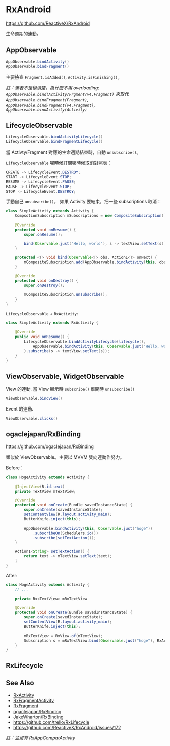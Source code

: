 # RxAndroid

https://github.com/ReactiveX/RxAndroid

生命週期的連動。

## AppObservable

```java
AppObservable.bindActivity()
AppObservable.bindFragment()
```

主要檢查 `Fragment.isAdded()`, `Activity.isFinishing()`。

*註：筆者不是很清楚，為什麼不用 overloading: `AppObservable.bind(Activity/Frgment/v4.Fragment)` 來取代 `AppObservable.bindFragment(Fragment)`,
`AppObservable.bindFragment(v4.Fragment)`,
`AppObservable.bindActivity(Activity)`*

## LifecycleObservable

```java
LifecycleObservable.bindActivityLifecycle()
LifecycleObservable.bindFragmentLifecycle()
```

當 Activty/Fragment 對應的生命週期結束時，自動 `unsubscribe()`。

`LifecycleObservable` 哪時候訂閱哪時候取消對照表：

```java
CREATE -> LifecycleEvent.DESTROY;
START -> LifecycleEvent.STOP;
RESUME -> LifecycleEvent.PAUSE;
PAUSE -> LifecycleEvent.STOP;
STOP -> LifecycleEvent.DESTROY;
```

手動自己 `unsubscribe()`， 如果 Activity 要結束，把一些 subscriptions 取消：

```java
class SimpleActivity extends Activity {
    CompsotionSubscription mSubscriptions = new CompositeSubscription();

    @Override
    protected void onResume() {
        super.onResume();

        bind(Observable.just("Hello, world"), s -> textView.setText(s));
    }

    protected <T> void bind(Observable<T> obs, Action1<T> onNext) {
        mCompositeSubscription.add(AppObservable.bindActivity(this, obs).subscribe(onNext));
    }

    @Override
    protected void onDestroy() {
        super.onDestroy();

        mCompositeSubscription.unsubscribe();
    }
}
```

`LifecycleObservable` + `RxActivity`:

```java
class SimpleActivity extends RxActivity {

    @Override
    public void onResume() {
        LifecycleObservable.bindActivityLifecycle(lifecycle(),
            AppObservable.bindActivity(this, Observable.just("Hello, world")))
        ).subscribe(s -> textView.setText(s));
    }
}
```

## ViewObservable, WidgetObservable

View 的連動. 當 View 顯示時 `subscribe()` 離開時 `unsubscribe()`

```java
ViewObservable.bindView()
```

Event 的連動.

```java
ViewObservable.clicks()
```

## ogaclejapan/RxBinding

https://github.com/ogaclejapan/RxBinding

類似於 ViewObservable。主要以 MVVM 雙向連動作努力。

Before：

```java
class HogeActivity extends Activity {

    @InjectView(R.id.text)
    private TextView mTextView;

    @Override
    protected void onCreate(Bundle savedInstanceState) {
        super.onCreate(savedInstanceState);
        setContentView(R.layout.activity_main);
        ButterKnife.inject(this);

        AppObservable.bindActivity(this, Observable.just("hoge"))
            .subscribeOn(Schedulers.io())
            .subscribe(setTextAction());
    }

    Action1<String> setTextAction() {
        return text -> mTextView.setText(text);
    }
}
```

After:

```java
class HogeActivity extends Activity {
    // ...

    private Rx<TextView> mRxTextView

    @Override
    protected void onCreate(Bundle savedInstanceState) {
        super.onCreate(savedInstanceState);
        setContentView(R.layout.activity_main);
        ButterKnife.inject(this);

        mRxTextView = RxView.of(mTextView);
        Subscription s = mRxTextView.bind(Observable.just("hoge"), RxActions.setText());
    }
}
```

## RxLifecycle

## See Also

* [RxActivity](https://github.com/ReactiveX/RxAndroid/blob/master/rxandroid-framework/src/main/java/rx/android/app/RxActivity.java)
* [RxFragmentActivity](https://github.com/ReactiveX/RxAndroid/blob/master/rxandroid-framework/src/main/java/rx/android/app/support/RxFragmentActivity.java)
* [RxFragment](https://github.com/ReactiveX/RxAndroid/blob/master/rxandroid-framework/src/main/java/rx/android/app/support/RxFragment.java)
* [ogaclejapan/RxBinding](https://github.com/ogaclejapan/RxBinding)
* [JakeWharton/RxBinding](https://github.com/JakeWharton/RxBinding)
* https://github.com/trello/RxLifecycle
* https://github.com/ReactiveX/RxAndroid/issues/172

*註：並沒有 RxAppCompatActivity*
